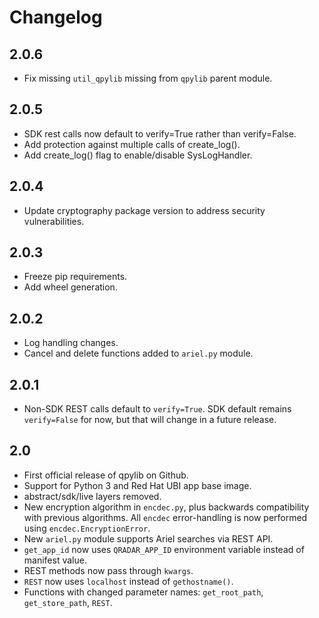 # Changelog

## 2.0.6
- Fix missing `util_qpylib` missing from `qpylib` parent module.

## 2.0.5
- SDK rest calls now default to verify=True rather than verify=False.
- Add protection against multiple calls of create_log().
- Add create_log() flag to enable/disable SysLogHandler.

## 2.0.4
- Update cryptography package version to address security vulnerabilities.

## 2.0.3
- Freeze pip requirements.
- Add wheel generation.

## 2.0.2
- Log handling changes.
- Cancel and delete functions added to `ariel.py` module.

## 2.0.1
- Non-SDK REST calls default to `verify=True`.
SDK default remains `verify=False` for now, but that will change in a future release.

## 2.0
- First official release of qpylib on Github.
- Support for Python 3 and Red Hat UBI app base image.
- abstract/sdk/live layers removed.
- New encryption algorithm in `encdec.py`, plus backwards compatibility with previous algorithms.
All `encdec` error-handling is now performed using `encdec.EncryptionError`.
- New `ariel.py` module supports Ariel searches via REST API.
- `get_app_id` now uses `QRADAR_APP_ID` environment variable instead of manifest value.
- REST methods now pass through `kwargs`.
- `REST` now uses `localhost` instead of `gethostname()`.
- Functions with changed parameter names: `get_root_path`, `get_store_path`, `REST`.
